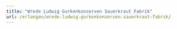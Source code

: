 ```yaml
---
title: "Wrede Ludwig Gurkenkonserven Sauerkraut Fabrik"
url: /erlangen/wrede-ludwig-gurkenkonserven-sauerkraut-fabrik/
---
```


